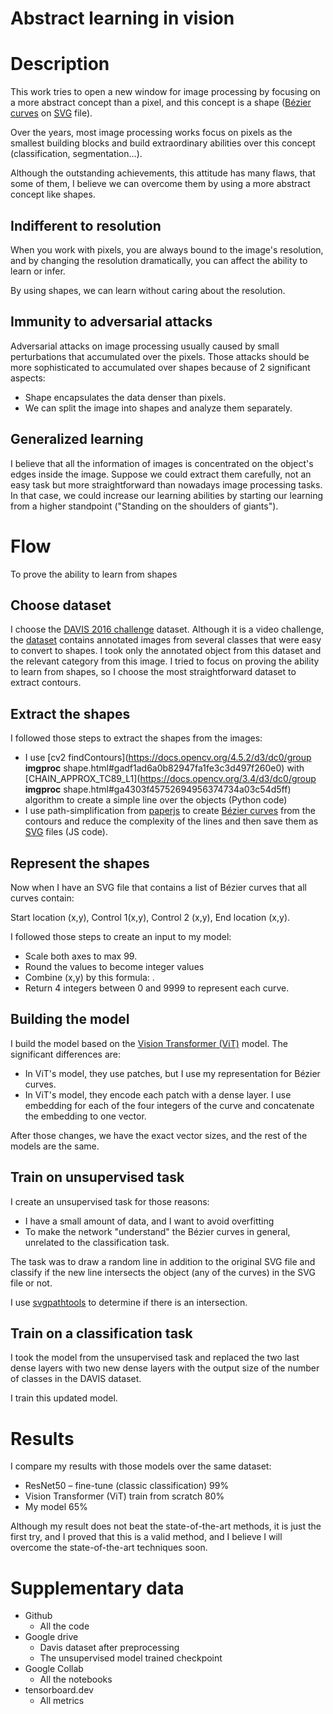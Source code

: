 # Abstract learning in vision

# Description

This work tries to open a new window for image processing by focusing on a more abstract concept than a pixel, and this concept is a shape ([Bézier curves](https://en.wikipedia.org/wiki/B%C3%A9zier_curve) on [SVG](https://en.wikipedia.org/wiki/Scalable_Vector_Graphics) file).

Over the years, most image processing works focus on pixels as the smallest building blocks and build extraordinary abilities over this concept (classification, segmentation…).

Although the outstanding achievements, this attitude has many flaws, that some of them, I believe we can overcome them by using a more abstract concept like shapes.

## Indifferent to resolution

When you work with pixels, you are always bound to the image&#39;s resolution, and by changing the resolution dramatically, you can affect the ability to learn or infer.

By using shapes, we can learn without caring about the resolution.

## Immunity to adversarial attacks

Adversarial attacks on image processing usually caused by small perturbations that accumulated over the pixels. Those attacks should be more sophisticated to accumulated over shapes because of 2 significant aspects:

- Shape encapsulates the data denser than pixels.
- We can split the image into shapes and analyze them separately.

## Generalized learning

I believe that all the information of images is concentrated on the object&#39;s edges inside the image. Suppose we could extract them carefully, not an easy task but more straightforward than nowadays image processing tasks. In that case, we could increase our learning abilities by starting our learning from a higher standpoint (&quot;Standing on the shoulders of giants&quot;).

# Flow

To prove the ability to learn from shapes

## Choose dataset

I choose the [DAVIS 2016 challenge](https://davischallenge.org/) dataset. Although it is a video challenge, the [dataset](https://graphics.ethz.ch/Downloads/Data/Davis/DAVIS-data.zip) contains annotated images from several classes that were easy to convert to shapes. I took only the annotated object from this dataset and the relevant category from this image. I tried to focus on proving the ability to learn from shapes, so I choose the most straightforward dataset to extract contours.

## Extract the shapes

I followed those steps to extract the shapes from the images:

- I use [cv2 findContours](https://docs.opencv.org/4.5.2/d3/dc0/group __imgproc__ shape.html#gadf1ad6a0b82947fa1fe3c3d497f260e0) with [CHAIN\_APPROX\_TC89\_L1](https://docs.opencv.org/3.4/d3/dc0/group __imgproc__ shape.html#ga4303f45752694956374734a03c54d5ff) algorithm to create a simple line over the objects (Python code)
- I use path-simplification from [paperjs](http://paperjs.org/examples/path-simplification/) to create [Bézier curves](https://en.wikipedia.org/wiki/B%C3%A9zier_curve) from the contours and reduce the complexity of the lines and then save them as [SVG](https://en.wikipedia.org/wiki/Scalable_Vector_Graphics) files (JS code).

## Represent the shapes

Now when I have an SVG file that contains a list of Bézier curves that all curves contain:

Start location (x,y), Control 1(x,y), Control 2 (x,y), End location (x,y).

I followed those steps to create an input to my model:

- Scale both axes to max 99.
- Round the values to become integer values
- Combine (x,y) by this formula: .
- Return 4 integers between 0 and 9999 to represent each curve.

## Building the model

I build the model based on the [Vision Transformer (ViT)](https://keras.io/examples/vision/image_classification_with_vision_transformer/) model. The significant differences are:

- In ViT&#39;s model, they use patches, but I use my representation for Bézier curves.
- In ViT&#39;s model, they encode each patch with a dense layer. I use embedding for each of the four integers of the curve and concatenate the embedding to one vector.

After those changes, we have the exact vector sizes, and the rest of the models are the same.

## Train on unsupervised task

I create an unsupervised task for those reasons:

- I have a small amount of data, and I want to avoid overfitting
- To make the network &quot;understand&quot; the Bézier curves in general, unrelated to the classification task.

The task was to draw a random line in addition to the original SVG file and classify if the new line intersects the object (any of the curves) in the SVG file or not.

I use [svgpathtools](https://github.com/mathandy/svgpathtools) to determine if there is an intersection.

## Train on a classification task

I took the model from the unsupervised task and replaced the two last dense layers with two new dense layers with the output size of the number of classes in the DAVIS dataset.

I train this updated model.

# Results

I compare my results with those models over the same dataset:

- ResNet50 – fine-tune (classic classification) 99%
- Vision Transformer (ViT) train from scratch 80%
- My model 65%

Although my result does not beat the state-of-the-art methods, it is just the first try, and I proved that this is a valid method, and I believe I will overcome the state-of-the-art techniques soon.

# Supplementary data

- Github
  - All the code
- Google drive
  - Davis dataset after preprocessing
  - The unsupervised model trained checkpoint
- Google Collab
  - All the notebooks
- tensorboard.dev
  - All metrics
